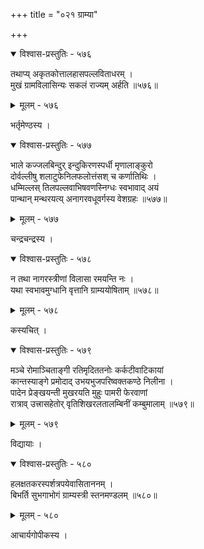 +++
title = "०२१ ग्राम्या"

+++



<details open><summary>विश्वास-प्रस्तुतिः - ५७६</summary>

तथाप्य् अकृतकोत्तालहासपल्लविताधरम् ।  
मुखं ग्रामविलासिन्यः सकलं राज्यम् अर्हति ॥५७६॥
</details>

<details><summary>मूलम् - ५७६</summary>

तथाप्य् अकृतकोत्तालहासपल्लविताधरम् ।  
मुखं ग्रामविलासिन्यः सकलं राज्यम् अर्हति ॥५७६॥
</details>


भर्तृमेण्ठस्य ।  



<details open><summary>विश्वास-प्रस्तुतिः - ५७७</summary>

भाले कज्जलबिन्दुर् इन्दुकिरणस्पर्धी मृणालाङ्कुरो  
दोर्वल्लीषु शलाटुफेनिलफलोत्तंसश् च कर्णातिथिः ।  
धम्मिल्लस् तिलपल्लवाभिषवणस्निग्धः स्वभावाद् अयं  
पान्थान् मन्थरयत्य् अनागरवधूवर्गस्य वेशग्रहः ॥५७७॥
</details>

<details><summary>मूलम् - ५७७</summary>

भाले कज्जलबिन्दुर् इन्दुकिरणस्पर्धी मृणालाङ्कुरो  
दोर्वल्लीषु शलाटुफेनिलफलोत्तंसश् च कर्णातिथिः ।  
धम्मिल्लस् तिलपल्लवाभिषवणस्निग्धः स्वभावाद् अयं  
पान्थान् मन्थरयत्य् अनागरवधूवर्गस्य वेशग्रहः ॥५७७॥
</details>


चन्द्रचन्द्रस्य ।  



<details open><summary>विश्वास-प्रस्तुतिः - ५७८</summary>

न तथा नागरस्त्रीणां विलासा रमयन्ति नः ।  
यथा स्वभावमुग्धानि वृत्तानि ग्राम्ययोषिताम् ॥५७८॥
</details>

<details><summary>मूलम् - ५७८</summary>

न तथा नागरस्त्रीणां विलासा रमयन्ति नः ।  
यथा स्वभावमुग्धानि वृत्तानि ग्राम्ययोषिताम् ॥५७८॥
</details>


कस्यचित् ।  



<details open><summary>विश्वास-प्रस्तुतिः - ५७९</summary>

मञ्चे रोमाञ्चिताङ्गी रतिमृदिततनोः कर्कटीवाटिकायां  
कान्तस्याङ्गे प्रमोदाद् उभयभुजपरिष्वक्तकण्ठे निलीना ।  
पादेन प्रेङ्खयन्ती मुखरयति मुहुः पामरी फेरवाणां  
रात्राव् उत्त्रासहेतोर् वृतिशिखरलतालम्बिनीं कम्बुमालाम् ॥५७९॥
</details>

<details><summary>मूलम् - ५७९</summary>

मञ्चे रोमाञ्चिताङ्गी रतिमृदिततनोः कर्कटीवाटिकायां  
कान्तस्याङ्गे प्रमोदाद् उभयभुजपरिष्वक्तकण्ठे निलीना ।  
पादेन प्रेङ्खयन्ती मुखरयति मुहुः पामरी फेरवाणां  
रात्राव् उत्त्रासहेतोर् वृतिशिखरलतालम्बिनीं कम्बुमालाम् ॥५७९॥
</details>


विद्यायाः ।  



<details open><summary>विश्वास-प्रस्तुतिः - ५८०</summary>

हलक्षतकरस्पर्शत्रपयेवासिताननम् ।  
बिभर्ति सुभगाभोगं ग्राम्यस्त्री स्तनमण्डलम् ॥५८०॥
</details>

<details><summary>मूलम् - ५८०</summary>

हलक्षतकरस्पर्शत्रपयेवासिताननम् ।  
बिभर्ति सुभगाभोगं ग्राम्यस्त्री स्तनमण्डलम् ॥५८०॥
</details>


आचार्यगोपीकस्य ।  

